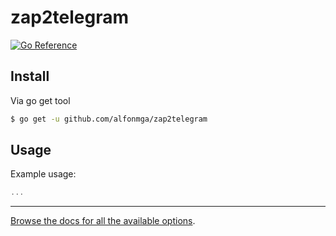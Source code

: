 # zap2telegram

[![Go Reference](https://pkg.go.dev/badge/github.com/alfonmga/zap2telegram.svg)](https://pkg.go.dev/github.com/alfonmga/zap2telegram)

## Install

Via go get tool

```bash
$ go get -u github.com/alfonmga/zap2telegram
```

## Usage

Example usage:

```go
...
```

---

[Browse the docs for all the available options](https://pkg.go.dev/github.com/alfonmga/zap2telegram).
